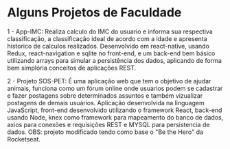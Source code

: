 # Alguns Projetos de Faculdade

1 - App-IMC: Realiza calculo do IMC do usuario e informa sua respectiva classificação, a classificação ideal de acordo com a idade e apresenta historico de calculos realizados.
Desenvolvido em react-native, usando Redux, react-navigation e sqlite no front-end, e um back-end bem básico utilizando arrays para simular a persistência dos dados, aplicando de forma bem simplória conceitos de aplicações REST.


2 - Projeto SOS-PET: É uma aplicação web que tem o objetivo de ajudar animais, funciona como um fórum online onde usuarios podem se cadastrar e fazer postagens sobre determinados assuntos e também vizualizar postagens de demais usuários. 
Aplicação desenvolvida na linguagem JavaScript, front-end desenvolvido utilizando o framework React, back-end usando Node, knex como framework para mapeamento do banco de dados, axios para conexões e requisições REST e MYSQL para persistencia de dados. OBS: projeto modificado tendo como base o "Be the Hero" da Rocketseat.
